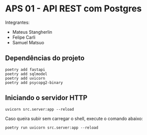 # APS 01 - API REST com Postgres

Integrantes: 
- Mateus Stangherlin
- Felipe Carli
- Samuel Matsuo


## Dependências do projeto

```shell
poetry add fastapi
poetry add sqlmodel
poetry add uvicorn
poetry add psycopg2-binary
```


## Iniciando o servidor HTTP

```shell
uvicorn src.server:app --reload
```

Caso queira subir sem carregar o shell, execute o comando abaixo:

```shell
poetry run uvicorn src.server:app --reload
```
